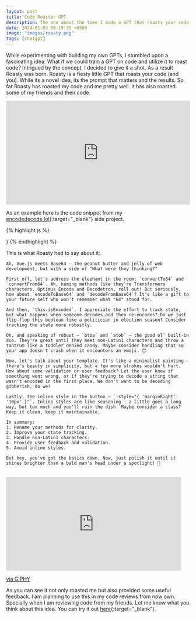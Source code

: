 ```yaml
---
layout: post
title: Code Roaster GPT
description: The one about the time I made a GPT that roasts your code (and you)
date: 2024-01-03 00:19:35 +0500
image: "images/roasty.png"
tags: [chatgpt]
---
```

While experimenting with building my own GPTs, I stumbled upon a fascinating idea. What if we could train a GPT on code and utilize it to roast code? Intrigued by the concept, I decided to give it a shot. As a result Roasty was born. Roasty is a fiesty little GPT that roasts your code (and you). While its a novel idea, its the prompt that matters and the results. So far Roasty has roasted my code and me pretty well. It has also roasted some of my friends and their code.

<div style="position: relative; padding-bottom: 56.25%; height: 0;"><iframe src="https://www.loom.com/embed/a31f7ae3721f43858ff86e4ddc7f7a29?sid=86db9780-7f4c-48ce-be64-a28efc516311" frameborder="0" webkitallowfullscreen mozallowfullscreen allowfullscreen style="position: absolute; top: 0; left: 0; width: 100%; height: 100%;"></iframe></div>


As an example here is the code snippet from my [encodedecode.lol](https://www.encodedecode.lol/){:target="_blank"} side project. 


{% highlight js %}
<template>
  <div>
    <div class="form-group">
        <textarea class="form-control" v-model="inputText" placeholder="Ready for some Base64 sorcery? Input your text!" id="floatingTextarea"></textarea>
        <br />
        <div class="d-flex justify-content-end">
          <button type="button" @click="convertTo64" :disabled="isEncoded" class="btn btn-primary" :style="{ 'marginRight': '10px' }">Encode</button>
          <button type="button" @click="convertFrom64" :disabled="!isEncoded" class="btn btn-secondary">Decode</button>
        </div>
    </div>
  </div>
</template>

  <script lang="ts">
  import { defineComponent } from 'vue'
  
  export default defineComponent({
    name: 'ConvertTo64',
    methods: {
      convertTo64() {
       this.inputText = btoa(this.inputText)
       this.isEncoded = true
      },
      convertFrom64() {
        this.inputText = atob(this.inputText)
        this.isEncoded = false
      }
    },
    data() {
      return {
        inputText: '',
        isEncoded: false
      }
    }
  })
  </script>
}
{% endhighlight %}


This is what Roasty had to say about it:

```
Ah, Vue.js meets Base64 – the peanut butter and jelly of web development, but with a side of "What were they thinking?"

First off, let's address the elephant in the room: `convertTo64` and `convertFrom64`. Ah, naming methods like they're Transformers characters. Optimus Encode and Decodetron, roll out! But seriously, how about `encodeToBase64` and `decodeFromBase64`? It's like a gift to your future self who won't remember what "64" stood for.

And then, `this.isEncoded`. I appreciate the effort to track state, but what happens when someone decodes and then re-encodes? Do we just flip-flop this boolean like a politician in election season? Consider tracking the state more robustly.

Oh, and speaking of robust – `btoa` and `atob` – the good ol' built-in duo. They're great until they meet non-Latin1 characters and throw a tantrum like a toddler denied candy. Maybe consider handling that so your app doesn't crash when it encounters an emoji. 🙃

Now, let's talk about your template. It's like a minimalist painting - there's beauty in simplicity, but a few more strokes wouldn't hurt. How about some validation or user feedback? Let the user know if something went wrong, or if they're trying to decode a string that wasn't encoded in the first place. We don't want to be decoding gibberish, do we?

Lastly, the inline style in the button – `:style="{ 'marginRight': '10px' }"`. Inline styles are like seasoning – a little goes a long way, but too much and you'll ruin the dish. Maybe consider a class? Keep it clean, keep it maintainable.

In summary:
1. Rename your methods for clarity.
2. Improve your state tracking.
3. Handle non-Latin1 characters.
4. Provide user feedback and validation.
5. Avoid inline styles.

But hey, you've got the basics down. Now, just polish it until it shines brighter than a bald man's head under a spotlight! 🌟
```

<br />
<iframe src="https://giphy.com/embed/RdKjAkFTNZkWUGyRXF" width="480" height="256" frameBorder="0" class="giphy-embed" allowFullScreen></iframe><p><a href="https://giphy.com/gifs/RdKjAkFTNZkWUGyRXF">via GIPHY</a></p>


As you can see it not only roasted me but also provided some useful feedback. I am planning to use this in my code reviews from now own. Specially when I am reviewing code from my friends. Let me know what you think about this idea. You can try it out [here](https://chat.openai.com/g/g-6CMx7oOl1-roasty-the-code-roaster/){:target="_blank"}.
